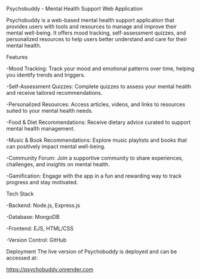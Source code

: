 Psychobuddy - Mental Health Support Web Application

Psychobuddy is a web-based mental health support application that provides users with tools and resources to manage and improve their mental well-being. It offers mood tracking, self-assessment quizzes, and personalized resources to help users better understand and care for their mental health.

Features

-Mood Tracking: Track your mood and emotional patterns over time, helping you identify trends and triggers.

-Self-Assessment Quizzes: Complete quizzes to assess your mental health and receive tailored recommendations.

-Personalized Resources: Access articles, videos, and links to resources suited to your mental health needs.

-Food & Diet Recommendations: Receive dietary advice curated to support mental health management.

-Music & Book Recommendations: Explore music playlists and books that can positively impact mental well-being.

-Community Forum: Join a supportive community to share experiences, challenges, and insights on mental health.

-Gamification: Engage with the app in a fun and rewarding way to track progress and stay motivated.

Tech Stack

-Backend: Node.js, Express.js

-Database: MongoDB

-Frontend: EJS, HTML/CSS

-Version Control: GitHub

Deployment
The live version of Psychobuddy is deployed and can be accessed at:

https://psychobuddy.onrender.com

